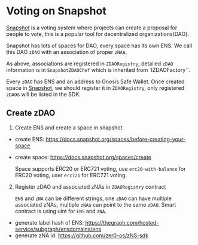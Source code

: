 # Voting on Snapshot

[Snapshot](https://snapshot.org) is a voting system where projects can create a proposal for people to vote, this is a popular tool for decentralized organizations(DAO).

Snapshot has lots of spaces for DAO, every space has its own ENS.
We call this DAO `zDAO` with an association of proper `zNA`s.

As above, associations are registered in `ZDAORegistry`, detailed `zDAO` information is in `SnapshotZDAOChef` which is inherited from `IZDAOFactory``.

Every `zDAO` has ENS and an address to Gnosis Safe Wallet.
Once created space in [Snapshot](https://snapshot.org), we should register it in `ZDAORegistry`, only registered `zDAO`s will be listed in the SDK.

## Create zDAO

1. Create ENS and create a space in snapshot.

- create ENS: https://docs.snapshot.org/spaces/before-creating-your-space
- create space: https://docs.snapshot.org/spaces/create

  Space supports ERC20 or ERC721 voting, use `erc20-with-balance` for ERC20 voting, user `erc721` for ERC721 voting.

2. Register zDAO and associated zNAs in `ZDAORegistry` contract

   `ENS` and `zNA` can be different strings, one `zDAO` can have multiple associated zNAs, multiple `zNA`s can point to the same `zDAO`.
   Smart contract is using uint for `ENS` and `zNA`.

- generate label hash of ENS: https://thegraph.com/hosted-service/subgraph/ensdomains/ens
- generate zNA id: https://github.com/zer0-os/zNS-sdk
